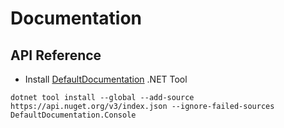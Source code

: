 # Documentation

## API Reference

* Install [DefaultDocumentation](https://www.nuget.org/packages/DefaultDocumentation.Console) .NET Tool

~~~
dotnet tool install --global --add-source https://api.nuget.org/v3/index.json --ignore-failed-sources DefaultDocumentation.Console
~~~

